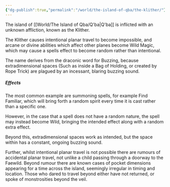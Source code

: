 ```yaml
---
{"dg-publish":true,"permalink":"/world/the-island-of-qba/the-klither/"}
---
```



The island of [[World/The Island of Qba/Q'ba\|Q'ba]] is inflicted with an unknown affliction, known as the Klither. 

The Klither causes intentional planar travel to become impossible, and arcane or divine abilities which affect other planes become Wild Magic, which may cause a spells effect to become random rather than intentional.

The name derives from the draconic word for Buzzing, because extradimensional spaces (Such as inside a Bag of Holding, or created by Rope Trick) are plagued by an incessant, blaring buzzing sound.

##### Effects
The most common example are summoning spells, for example Find Familiar, which will bring forth a random spirit every time it is cast rather than a specific one.

However, in the case that a spell does not have a random nature, the spell may instead become Wild, bringing the intended effect along with a random extra effect.

Beyond this, extradimensional spaces work as intended, but the space within has a constant, ongoing buzzing sound.

Further, whilst intentional planar travel is not possible there are rumours of accidental planar travel, not unlike a child passing through a doorway to the Faewild. Beyond rumour there are known cases of pocket dimensions appearing for a time across the island, seemingly irregular in timing and location. Those who dared to travel beyond either have not returned, or spoke of monstrosities beyond the veil.